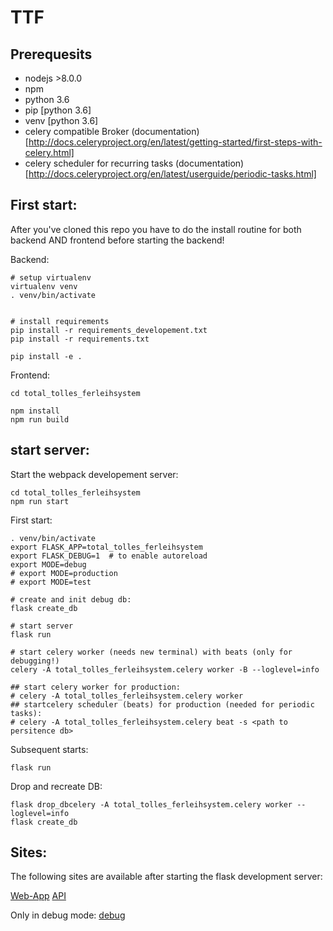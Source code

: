 # TTF


## Prerequesits
- nodejs >8.0.0
- npm
- python 3.6
- pip [python 3.6]
- venv [python 3.6]
- celery compatible Broker (documentation)[http://docs.celeryproject.org/en/latest/getting-started/first-steps-with-celery.html]
- celery scheduler for recurring tasks (documentation)[http://docs.celeryproject.org/en/latest/userguide/periodic-tasks.html]

## First start:

After you've cloned this repo you have to do the install routine for both backend AND frontend before starting the backend!

Backend:
```shell
# setup virtualenv
virtualenv venv
. venv/bin/activate


# install requirements
pip install -r requirements_developement.txt
pip install -r requirements.txt

pip install -e .
```

Frontend:

```shell
cd total_tolles_ferleihsystem

npm install
npm run build
```


## start server:

Start the webpack developement server:
```shell
cd total_tolles_ferleihsystem
npm run start
```

First start:
```shell
. venv/bin/activate
export FLASK_APP=total_tolles_ferleihsystem
export FLASK_DEBUG=1  # to enable autoreload
export MODE=debug
# export MODE=production
# export MODE=test

# create and init debug db:
flask create_db

# start server
flask run

# start celery worker (needs new terminal) with beats (only for debugging!)
celery -A total_tolles_ferleihsystem.celery worker -B --loglevel=info

## start celery worker for production:
# celery -A total_tolles_ferleihsystem.celery worker
## startcelery scheduler (beats) for production (needed for periodic tasks):
# celery -A total_tolles_ferleihsystem.celery beat -s <path to persitence db>
```

Subsequent starts:
```shell
flask run
```

Drop and recreate DB:
```shell
flask drop_dbcelery -A total_tolles_ferleihsystem.celery worker --loglevel=info
flask create_db
```



## Sites:

The following sites are available after starting the flask development server:

[Web-App](http://127.0.0.1:5000/)
[API](http://127.0.0.1:5000/api/doc)

Only in debug mode:
[debug](http://127.0.0.1:5000/debug)

